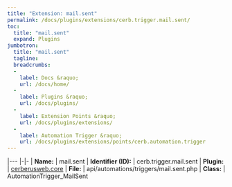 ```yaml
---
title: "Extension: mail.sent"
permalink: /docs/plugins/extensions/cerb.trigger.mail.sent/
toc:
  title: "mail.sent"
  expand: Plugins
jumbotron:
  title: "mail.sent"
  tagline: 
  breadcrumbs:
  -
    label: Docs &raquo;
    url: /docs/home/
  -
    label: Plugins &raquo;
    url: /docs/plugins/
  -
    label: Extension Points &raquo;
    url: /docs/plugins/extensions/
  -
    label: Automation Trigger &raquo;
    url: /docs/plugins/extensions/points/cerb.automation.trigger
---
```


|---
|-|-
| **Name:** | mail.sent
| **Identifier (ID):** | cerb.trigger.mail.sent
| **Plugin:** | [cerberusweb.core](/docs/plugins/cerberusweb.core/)
| **File:** | api/automations/triggers/mail.sent.php
| **Class:** | AutomationTrigger_MailSent

